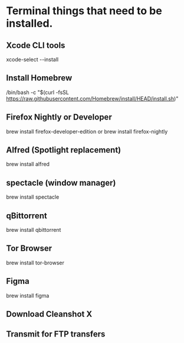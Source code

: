 # Terminal things that need to be installed.

## Xcode CLI tools
xcode-select --install

## Install Homebrew
/bin/bash -c "$(curl -fsSL https://raw.githubusercontent.com/Homebrew/install/HEAD/install.sh)"

## Firefox Nightly or Developer
brew install firefox-developer-edition or brew install firefox-nightly

## Alfred (Spotlight replacement)
brew install alfred

## spectacle (window manager)
brew install spectacle

## qBittorrent
brew install qbittorrent

## Tor Browser
brew install tor-browser

## Figma
brew install figma


## Download Cleanshot X

## Transmit for FTP transfers
